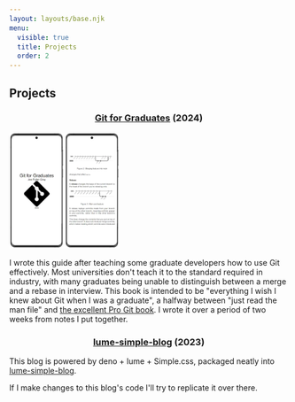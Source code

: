 ```yaml
---
layout: layouts/base.njk
menu:
  visible: true
  title: Projects
  order: 2
---
```


## Projects

<h3 style="text-align: center">
    <a href="https://git-for-graduates.pages.dev">Git for Graduates</a> (2024)
</h3>

<img class="centered-img" src="/img/git-for-grads.webp" width="200"/>

I wrote this guide after teaching some graduate developers how to use Git
effectively. Most universities don't teach it to the standard required in
industry, with many graduates being unable to distinguish between a merge and a
rebase in interview. This book is intended to be "everything I wish I knew about
Git when I was a graduate", a halfway between "just read the man file" and [the
excellent Pro Git book](https://git-scm.com/book/en/v2). I wrote it over a
period of two weeks from notes I put together.

<h3 style="text-align: center">
    <a href="https://github.com/joefg/lume-simple-blog">lume-simple-blog</a> (2023)
</h3>

This blog is powered by deno + lume + Simple.css, packaged neatly into
[lume-simple-blog](https://github.com/joefg/lume-simple-blog).

If I make changes to this blog's code I'll try to replicate it over there.
